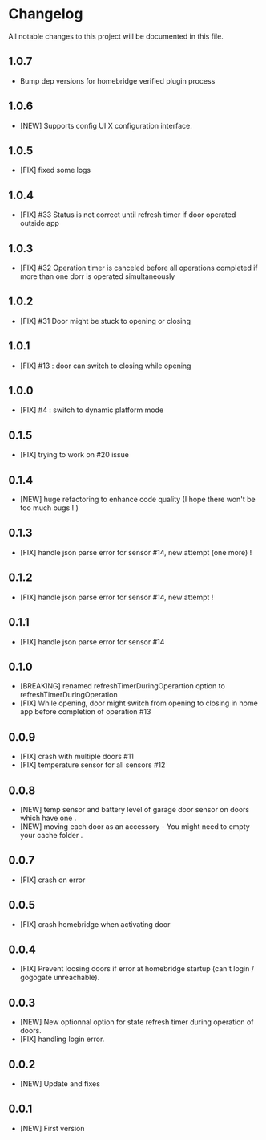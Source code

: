 # Changelog

All notable changes to this project will be documented in this file.

## 1.0.7

- Bump dep versions for homebridge verified plugin process

## 1.0.6

- [NEW] Supports config UI X configuration interface.

## 1.0.5

- [FIX] fixed some logs

## 1.0.4

- [FIX] #33 Status is not correct until refresh timer if door operated outside app

## 1.0.3

- [FIX] #32 Operation timer is canceled before all operations completed if more than one dorr is operated simultaneously

## 1.0.2

- [FIX] #31 Door might be stuck to opening or closing

## 1.0.1

- [FIX] #13 : door can switch to closing while opening

## 1.0.0

- [FIX] #4 : switch to dynamic platform mode

## 0.1.5

- [FIX] trying to work on #20 issue

## 0.1.4

- [NEW] huge refactoring to enhance code quality (I hope there won't be too much bugs ! )

## 0.1.3

- [FIX] handle json parse error for sensor #14, new attempt (one more) !

## 0.1.2

- [FIX] handle json parse error for sensor #14, new attempt !

## 0.1.1

- [FIX] handle json parse error for sensor #14

## 0.1.0

- [BREAKING] renamed refreshTimerDuringOperartion option to refreshTimerDuringOperation
- [FIX] While opening, door might switch from opening to closing in home app before completion of operation #13

## 0.0.9

- [FIX] crash with multiple doors #11
- [FIX] temperature sensor for all sensors #12

## 0.0.8

- [NEW] temp sensor and battery level of garage door sensor on doors which have one .
- [NEW] moving each door as an accessory - You might need to empty your cache folder .

## 0.0.7

- [FIX] crash on error

## 0.0.5

- [FIX] crash homebridge when activating door

## 0.0.4

- [FIX] Prevent loosing doors if error at homebridge startup (can't login / gogogate unreachable).

## 0.0.3

- [NEW] New optionnal option for state refresh timer during operation of doors.
- [FIX] handling login error.

## 0.0.2

- [NEW] Update and fixes

## 0.0.1

- [NEW] First version
